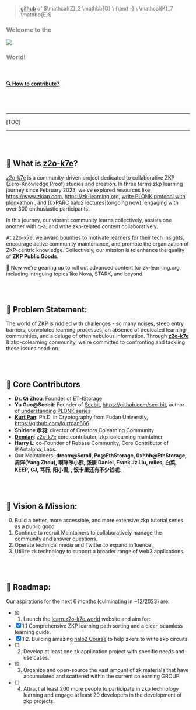 > [github](https://github.com/zkp-co-learning) of $\mathcal{Z}_2 \mathbb{O} \ {\text -} \ \mathcal{K}_7 \mathbb{E}$


### <span style="color: grey;">**Welcome to the**</span>

![](logo.png)



### <span style="color: grey;">**World!**</span>

<!-- 这边 logo 的寻址地点是 .src , 所以本地 MD 渲染不会显示，mkbook serve --open 能看到就好了-->

<br />

#### [🔍 How to contribute?](./how-to-contribute.md)

<br />

<br />

------

[TOC]

------




<br />

<br />

## 📖 What is [z2o-k7e](https://learn.z2o-k7e.world)?

[z2o-k7e](https://learn.z2o-k7e.world) is a community-driven project dedicated to collaborative ZKP (Zero-Knowledge Proof) studies and creation. In three terms zkp learning journey since February 2023, we've explored resources like <https://www.zkiap.com>, <https://zk-learning.org>, [write PLONK protocol with plonkathon](https://github.com/0xPARC/plonkathon) , and [0xPARC halo2 lectures](ongoing now), engaging with over 300 enthusiastic participants.

In this journey, our vibrant community learns collectively, assists one another with q-a, and write zkp-related content collaboratively.

At [z2o-k7e](https://learn.z2o-k7e.world), we award bounties to motivate learners for their tech insights, encourage active community maintenance, and promote the organization of ZKP-centric knowledge. Collectively, our mission is to enhance the quality of **ZKP Public Goods**.

🚀 Now we're gearing up to roll out advanced content for zk-learning.org, including intriguing topics like Nova, STARK, and beyond.

<br />

<br />


## 🚩 Problem Statement:

The world of ZKP is riddled with challenges - so many noises, steep entry barriers, convoluted learning processes, an absence of dedicated learning communities, and a deluge of often nebulous information. Through **[z2o-k7e](https://learn.z2o-k7e.world)** & zkp-colearning community, we're committed to confronting and tackling these issues head-on.

<br />

<br />


## 🌟 Core Contributors

- **Dr. Qi Zhou**: Founder of [ETHStorage](https://eth-store.w3eth.io)
- **Yu Guo@Secbit**: Founder of [Secbit](https://secbit.io/), <https://github.com/sec-bit>, author of [understanding PLONK series](https://learn.z2o-k7e.world/plonk-intro-cn/plonk-intro.html)
- **[Kurt Pan](https://cryptography.land/)**: Ph.D. in Cryptography from Fudan University, <https://github.com/kurtpan666>
- **Shirlene 孝羽**: director of Creators Colearning Community
- **[Demian](https://github.com/Demian101)**: [z2o-k7e](https://learn.z2o-k7e.world) core contributor, zkp-colearning maintainer
- **Harry L**: co-Founder of Rebase Community, Core Contributor of @Antalpha_Labs.
- Our Maintainers: **dream@Scroll, Po@EthStorage, 0xhhh@EthStorage, 周洋(Yang Zhou), 啊咪咪小熊, 张康 Daniel, Frank Jz Liu, miles, 白菜, KEEP, CJ, 笃行, 阳小雪, , 饭卡里还有不少钱呢...**

<br />

<br />


## 🚀 Vision & Mission:

0. Build a better, more accessible, and more extensive zkp tutorial series as a public good
1. Continue to recruit Maintainers to collaboratively manage the community and answer questions.
2. Operate technical media and Twitter to expand influence.
3. Utilize zk technology to support a broader range of web3 applications. 

<br />

<br />

## 📅 Roadmap:

Our aspirations for the next 6 months (culminating in ~12/2023) are:

- [x] 1. Launch the [learn.z2o-k7e.world](learn.z2o-k7e.world) website and aim for:
- [x]   1.1 Comprehensive ZKP learning path sorting and a clear, seamless learning guide. 
- [x]   1.2. Building amazing [halo2 Course](https://learn.z2o-k7e.world/halo2/halo2.html) to help zkers to write zkp circuits
- [ ] 2. Develop at least one zk application project with specific needs and use cases.
- [x] 3. Organize and open-source the vast amount of zk materials that have accumulated and scattered within the current colearning GROUP.
- [ ] 4. Attract at least 200 more people to participate in zkp technology learning and engage at least 20 developers in the development of zkp projects.
